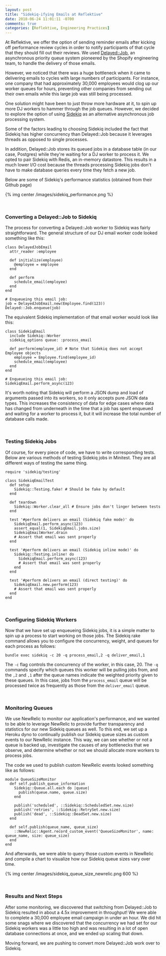 ```yaml
---
layout: post
title: "Sidekiq-ifying Emails at Reflektive"
date: 2018-06-24 11:01:11 -0700
comments: true
categories: [Reflektive, Engineering Practices]
---
```


At Reflektive, we offer the option of sending reminder emails after kicking off performance review cycles in order to notify participants of that cycle that they should fill out their reviews. We used <a href='https://github.com/collectiveidea/delayed_job' target='blank'>Delayed::Job</a>, an asynchronous priority queue system pioneered by the Shopify engineering team, to handle the delivery of those emails.

However, we noticed that there was a huge bottleneck when it came to delivering emails to cycles with large numbers of participants. For instance, one company that had approximately 30,000 employees would clog up our worker queues for hours, preventing other companies from sending out their own emails while this large job was still being processed.

One solution might have been to just throw more hardware at it, to spin up more DJ workers to hammer through the job queues. However, we decided to explore the option of using <a href='https://github.com/mperham/sidekiq' target='blank'>Sidekiq</a> as an alternative asynchronous job processing system.

Some of the factors leading to choosing Sidekiq included the fact that Sidekiq has higher concurrency than Delayed::Job because it leverages threads as opposed to single processes.

In addition, Delayed::Job stores its queued jobs in a database table (in our case, Postgres) while they're waiting for a DJ worker to process it. We opted to pair Sidekiq with Redis, an in-memory datastore. This results in a much lower I/O cost because the threads processing Sidekiq jobs don't have to make database queries every time they fetch a new job.

Below are some of Sidekiq's performance statistics (obtained from their Github page)

{% img center /images/sidekiq_performance.png %}

<br/>

<h3>Converting a Delayed::Job to Sidekiq</h3>

The process for converting a Delayed::Job worker to Sidekiq was fairly straightforward. The general structure of our DJ email worker code looked something like this:

```
class DelayedJobEmail
  attr_reader :employee

  def initialize(employee)
    @employee = employee
  end

  def perform
    schedule_email(employee)
  end
end

# Enqueueing this email job:
job = DelayedJobEmail.new(Employee.find(123))
Delayed::Job.enqueue(job)
```

The equivalent Sidekiq implementation of that email worker would look like this:

```
class SidekiqEmail
  include Sidekiq::Worker
  sidekiq_options queue: :process_email

  def perform(employee_id) # Note that Sidekiq does not accept Employee objects
    employee = Employee.find(employee_id)
    schedule_email(employee)
  end
end

# Enqueueing this email job:
SidekiqEmail.perform_async(123)
```

It's worth noting that Sidekiq will perform a JSON dump and load of arguments passed into its workers, so it only accepts pure JSON data types. This increases the consistency of data for edge cases where data has changed from underneath in the time that a job has spent enqueued and waiting for a worker to process it, but it will increase the total number of database calls made.

<br/>

<h3>Testing Sidekiq Jobs</h3>

Of course, for every piece of code, we have to write corresponding tests. Below are various methods of testing Sidekiq jobs in Minitest. They are all different ways of testing the same thing.

```
require 'sidekiq/testing'

class SidekiqEmailTest
  def setup
    Sidekiq::Testing.fake! # Should be fake by default
  end

  def teardown
    Sidekiq::Worker.clear_all # Ensure jobs don't linger between tests
  end

  test '#perform delivers an email (Sidekiq fake mode)' do
    SidekiqEmail.perform_async(123)
    assert_equal(1, SidekiqEmail.jobs.size)
    SidekiqEmailWorker.drain
    # Assert that email was sent properly
  end

  test '#perform delivers an email (Sidekiq inline mode)' do
    Sidekiq::Testing.inline! do
      SidekiqEmail.perform_async(123)
      # Assert that email was sent properly
    end
  end

  test '#perform delivers an email (direct testing)' do
    SidekiqEmail.new.perform(123)
    # Assert that email was sent properly
  end
end
```

<br/>

<h3>Configuring Sidekiq Workers</h3>

Now that we have set up enqueueing Sidekiq jobs, it is a simple matter to spin up a process to start working on those jobs.
The Sidekiq rake command allows you to configure the concurrency, weight, and queues for each process as follows:

```
bundle exec sidekiq -c 20 -q process_email,2 -q deliver_email,1
```

The `-c` flag controls the concurrency of the worker, in this case, 20. The `-q` commands specify which queues this worker will be pulling jobs from, and the `,2` and `,1` after the queue names indicate the weighted priority given to these queues. In this case, jobs from the `process_email` queue will be processed twice as frequently as those from the `deliver_email` queue.

<br/>

<h3>Monitoring Queues</h3>

We use NewRelic to monitor our application's performance, and we wanted to be able to leverage NewRelic to provide further transparency and statistics for our new Sidekiq queues as well. To this end, we set up a Heroku dyno to continually publish our Sidekiq queue sizes as custom events to our NewRelic instance. This way, we can see whether or not a queue is backed up, investigate the causes of any bottlenecks that we observe, and determine whether or not we should allocate more workers to process jobs.

The code we used to publish custom NewRelic events looked something like as follows:

```
module QueueSizeMonitor
  def self.publish_queue_information
    Sidekiq::Queue.all.each do |queue|
      publish(queue.name, queue.size)
    end

    publish('scheduled', ::Sidekiq::ScheduledSet.new.size)
    publish('retries', ::Sidekiq::RetrySet.new.size)
    publish('dead', ::Sidekiq::DeadSet.new.size)
  end

  def self.publish(queue_name, queue_size)
    ::NewRelic::Agent.record_custom_event('QueueSizeMonitor', name: queue_name, size: queue_size)
  end
end
```

And afterwards, we were able to query those custom events in NewRelic and compile a chart to visualize how our Sidekiq queue sizes vary over time.

{% img center /images/sidekiq_queue_size_newrelic.png 600 %}

<br/>

<h3>Results and Next Steps</h3>

After some monitoring, we discovered that switching from Delayed::Job to Sidekiq resulted in about a 4.5x improvement in throughput! We were able to complete a 30,000 employee email campaign in under an hour. We did hit some snags where we discovered that the concurrency we had set for our Sidekiq workers was a little too high and was resulting in a lot of open database connections at once, and we ended up scaling that down.

Moving forward, we are pushing to convert more Delayed::Job work over to Sidekiq.
